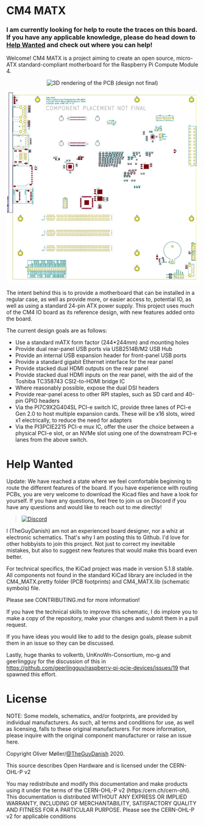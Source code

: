 # CM4 MATX

### I am currently looking for help to route the traces on this board. If you have any applicable knowledge, please do head down to [Help Wanted](#help-wanted) and check out where you can help!

Welcome! CM4 MATX is a project aiming to create an open source, micro-ATX standard-compliant motherboard for the Raspberry Pi Compute Module 4.

<p align="center"><img src="CM4_MATX_rendering.png?raw=true" alt="3D rendering of the PCB (design not final)" /></p>

<p align="center"><a href="https://github.com/TheGuyDanish/CM4_MATX/blob/master/CM4_MATX_PCB.pdf"><img src="CM4_MATX_PCB.jpg?raw=true" width="600" height="auto" alt="PCB layout - click to view current PDF" /></a></p>

The intent behind this is to provide a motherboard that can be installed in a regular case, as well as provide more, or easier access to, potential IO, as well as using a standard 24-pin ATX power supply. This project uses much of the CM4 IO board as its reference design, with new features added onto the board.

The current design goals are as follows:
* Use a standard mATX form factor (244*244mm) and mounting holes
* Provide dual rear-panel USB ports via USB2514B/M2 USB Hub
* Provide an internal USB expansion header for front-panel USB ports
* Provide a standard gigabit Ethernet interface for the rear panel
* Provide stacked dual HDMI outputs on the rear panel
* Provide stacked dual HDMI inputs on the rear panel, with the aid of the Toshiba TC358743 CSI2-to-HDMI bridge IC
* Where reasonably possible, expose the dual DSI headers
* Provide rear-panel acess to other RPI staples, such as SD card and 40-pin GPIO headers
* Via the PI7C9X2G404SL PCI-e switch IC, provide three lanes of PCI-e Gen 2.0 to host multiple expansion cards. These will be x16 slots, wired x1 electrically, to reduce the need for adapters
* Via the PI3PCIE2215 PCI-e mux IC, offer the user the choice between a physical PCI-e slot, or an NVMe slot using one of the downstream PCI-e lanes from the above switch.

# Help Wanted

Update: We have reached a state where we feel comfortable beginning to route the different features of the board. If you have experience with routing PCBs, you are very welcome to download the Kicad files and have a look for yourself. If you have any questions, feel free to join us on Discord if you have any questions and would like to reach out to me directly!

> [![Discord](https://img.shields.io/discord/777658938476855337.svg?style=for-the-badge&logo=discord)](https://discord.gg/KqpndZfXZY)

I (TheGuyDanish) am not an experienced board designer, nor a whiz at electronic schematics. That's why I am posting this to Github. I'd love for other hobbyists to join this project. Not just to correct my inevitable mistakes, but also to suggest new features that would make this board even better.

For technical specifics, the KiCad project was made in version 5.1.8 stable. All components not found in the standard KiCad library are included in the CM4_MATX.pretty folder (PCB footprints) and CM4_MATX.lib (schematic symbols) file.

Please see CONTRIBUTING.md for more information!

If you have the technical skills to improve this schematic, I do implore you to make a copy of the repository, make your changes and submit them in a pull request.

If you have ideas you would like to add to the design goals, please submit them in an issue so they can be discussed.

Lastly, huge thanks to volkertb, UnKnoWn-Consortium, mo-g and geerlingguy for the discussion of this in https://github.com/geerlingguy/raspberry-pi-pcie-devices/issues/19 that spawned this effort.

# License

NOTE: Some models, schematics, and/or footprints, are provided by individual manufacturers. As such, all terms and conditions for use, as well as licensing, falls to these original manufacturers. For more information, please inquire with the original component manufacturer or raise an issue here.

Copyright Oliver Møller/[@TheGuyDanish](https://github.com/TheGuyDanish) 2020.

This source describes Open Hardware and is licensed under the CERN-OHL-P v2

You may redistribute and modify this documentation and make products
using it under the terms of the CERN-OHL-P v2 (https:/cern.ch/cern-ohl).
This documentation is distributed WITHOUT ANY EXPRESS OR IMPLIED
WARRANTY, INCLUDING OF MERCHANTABILITY, SATISFACTORY QUALITY
AND FITNESS FOR A PARTICULAR PURPOSE. Please see the CERN-OHL-P v2
for applicable conditions
